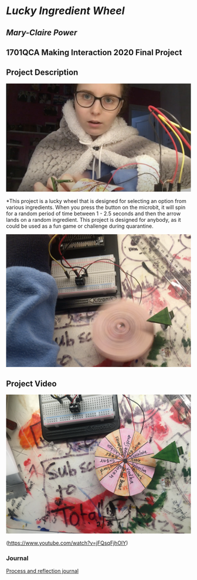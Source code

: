 # *Lucky Ingredient Wheel*
## *Mary-Claire Power* ##
## 1701QCA Making Interaction 2020 Final Project ##

## Project Description ##

![Image](ree.png)

*This project is a lucky wheel that is designed for selecting an option from various ingredients. When you press the button on the microbit, it will spin for a random period of time between 1 - 2.5 seconds and then the arrow lands on a random ingredient. This project is designed for anybody, as it could be used as a fun game or challenge during quarantine. 

![Image](yeet.png)

## Project Video ##

![Image](IMG_8120.JPG)

(https://www.youtube.com/watch?v=jFQsqFjhOlY)

### Journal ###

[Process and reflection journal](/journal/journal.md)
